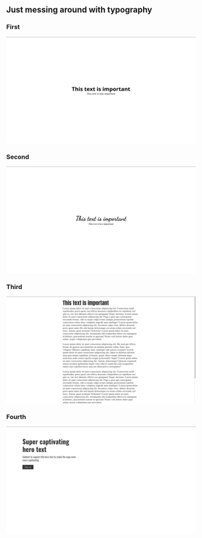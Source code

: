 ## Just messing around with typography
### First
![first](https://raw.githubusercontent.com/vinliao/x/master/messing-with-typography/images/first.png)

### Second
![second](https://raw.githubusercontent.com/vinliao/x/master/messing-with-typography/images/second.png)

### Third
![third](https://raw.githubusercontent.com/vinliao/x/master/messing-with-typography/images/third.png)

### Fourth
![fourth](https://raw.githubusercontent.com/vinliao/x/master/messing-with-typography/images/fourth.png)